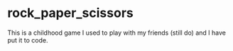 # rock_paper_scissors

This is a childhood game I used to play with my friends (still do) and I have put it to code.
